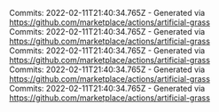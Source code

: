 Commits: 2022-02-11T21:40:34.765Z - Generated via https://github.com/marketplace/actions/artificial-grass
<br>
Commits: 2022-02-11T21:40:34.765Z - Generated via https://github.com/marketplace/actions/artificial-grass
<br>
Commits: 2022-02-11T21:40:34.765Z - Generated via https://github.com/marketplace/actions/artificial-grass
<br>
Commits: 2022-02-11T21:40:34.765Z - Generated via https://github.com/marketplace/actions/artificial-grass
<br>
Commits: 2022-02-11T21:40:34.765Z - Generated via https://github.com/marketplace/actions/artificial-grass
<br>
